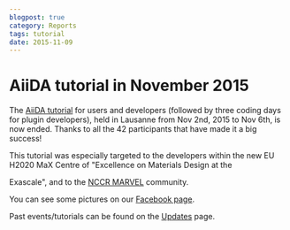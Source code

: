 ```yaml
---
blogpost: true
category: Reports
tags: tutorial
date: 2015-11-09
---
```


# AiiDA tutorial in November 2015

The [AiiDA tutorial](http://nccr-marvel.ch/en/events/aiida-tutorial-coding-days) for users and developers (followed by three coding days for plugin developers), held in Lausanne from Nov 2nd, 2015 to Nov 6th, is now ended. Thanks to all the 42 participants that have made it a big success!

This tutorial was especially targeted to the developers within the new EU H2020 MaX Centre of "Excellence on Materials Design at the

Exascale", and to the [NCCR MARVEL](http://nccr-marvel.ch/) community.

You can see some pictures on our [Facebook page](https://www.facebook.com/media/set/?set=a.423304691210391.1073741830.254260741448121&type=3).

Past events/tutorials can be found on the [Updates](../../sections/events.md) page.

